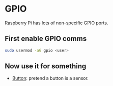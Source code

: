 # GPIO

Raspberry Pi has lots of non-specific GPIO ports.

## First enable GPIO comms

```bash
sudo usermod -aG gpio <user>
```

## Now use it for something

- [Button](button.md): pretend a button is a sensor.

